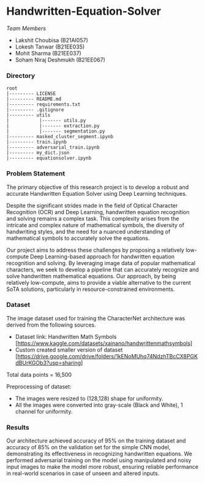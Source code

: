 # Handwritten-Equation-Solver


*Team Members*  
- Lakshit Choubisa (B21AI057)
- Lokesh Tanwar (B21EE035)
- Mohit Sharma (B21EE037)
- Soham Niraj Deshmukh (B21EE067)

### Directory 
~~~
root
|--------- LICENSE
|--------- README.md
|--------- requirements.txt
|--------- .gitignore
|--------- utils
|           |------- utils.py
|           |------- extraction.py
|           |------- segmentation.py
|--------- masked_cluster_segment.ipynb
|--------- train.ipynb
|--------- adversarial_train.ipynb
|--------- my_dict.json
|--------- equationsolver.ipynb
~~~

### Problem Statement

The primary objective of this research project is to develop a robust and accurate Handwritten Equation Solver using Deep Learning techniques.

Despite the significant strides made in the field of Optical Character Recognition (OCR) and Deep Learning, handwritten equation recognition and solving remains a complex task. This complexity arises from the intricate and complex nature of mathematical symbols, the diversity of handwriting styles, and the need for a nuanced understanding of mathematical symbols to accurately solve the equations.

Our project aims to address these challenges by proposing a relatively low-compute Deep Learning-based approach for handwritten equation recognition and solving. By leveraging image data of popular mathematical characters, we seek to develop a pipeline that can accurately recognize and solve handwritten mathematical equations. Our approach, by being relatively low-compute, aims to provide a viable alternative to the current SoTA solutions, particularly in resource-constrained environments.

### Dataset

The image dataset used for training the CharacterNet architecture was derived from the following sources.

- Dataset link: Handwritten Math Symbols [https://www.kaggle.com/datasets/xainano/handwrittenmathsymbols]
- Custom created smaller version of dataset [https://drive.google.com/drive/folders/1kENoMUhq74NdzhTBcCX8PGKdBUrKGOb3?usp=sharing]

Total data points = 16,500

Preprocessing of dataset:

- The images were resized to (128,128) shape for uniformity.
- All the images were converted into gray-scale (Black and White), 1 channel for uniformity.


### Results

Our architecture achieved accuracy of 95% on the training dataset and accuracy of 85% on the validation set for the simple CNN model, demonstrating its effectiveness in recognizing handwritten equations.
We performed adversarial training on the model using manipulated and noisy input images to make the model more robust, ensuring reliable performance in real-world scenarios in case of unseen and altered inputs.
